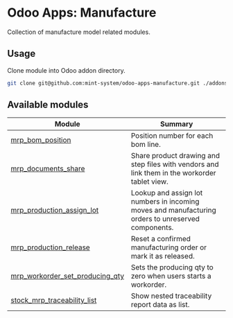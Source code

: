 # Odoo Apps: Manufacture

Collection of manufacture model related modules.

## Usage

Clone module into Odoo addon directory.

```bash
git clone git@github.com:mint-system/odoo-apps-manufacture.git ./addons/manufacture
```

## Available modules

| Module | Summary |
| --- | --- |
| [mrp_bom_position](mrp_bom_position) |         Position number for each bom line. |
| [mrp_documents_share](mrp_documents_share) |         Share product drawing and step files with vendors and link them in the workorder tablet view. |
| [mrp_production_assign_lot](mrp_production_assign_lot) |         Lookup and assign lot numbers in incoming moves and manufacturing orders to unreserved components. |
| [mrp_production_release](mrp_production_release) |         Reset a confirmed manufacturing order or mark it as released. |
| [mrp_workorder_set_producing_qty](mrp_workorder_set_producing_qty) |         Sets the producing qty to zero when users starts a workorder. |
| [stock_mrp_traceability_list](stock_mrp_traceability_list) |         Show nested traceability report data as list. |
